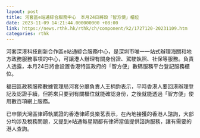 ```yaml
---
layout: post
title: 河套區e站通綜合服務中心　本月24日將設「智方便」櫃位
date: 2023-11-09 14:21:44.000000000 +08:00
link: https://news.rthk.hk/rthk/ch/component/k2/1727120-20231109.htm
categories: rthk
---
```


河套深港科技創新合作區e站通綜合服務中心，是深圳市唯一一站式辦理海關和地方政務服務事項的中心，可讓港人辦理有關身份證、駕駛執照、社保等服務。負責人透露，本月24日將會設置香港特區政府的「智方便」數碼服務平台登記服務櫃位。

福田區政務服務數據管理局河套分廳負責人王柄鈞表示，平時香港人要回港辦理登記及認證手續，但將來只要到有關櫃位就能確認身份，之後就能透過「智方便」使用數百項網上服務。

已申領大灣區律師執業證的香港律師吳樂茗表示，在內地接獲的香港人諮詢，大部分均涉及稅務問題，又提到e站通每星期都有律師當值提供諮詢服務，讓有需要的港人查詢。
